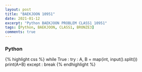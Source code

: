 ```yaml
---
layout: post
title: "BAEKJOON 10951"
date: 2021-01-12
excerpt: "Python BAEKJOON PROBLEM CLASS1 10951"
tags: [Python, BAEKJOON, CLASS1, BRONZE3]
comments: true
---
```


### Python
{% highlight css %}
while True :
    try :
        A, B = map(int, input().split())
        print(A+B)
    except :
        break
{% endhighlight %}